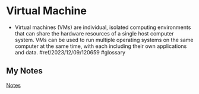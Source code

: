 # Virtual Machine
- Virtual machines (VMs) are individual, isolated computing environments that can share the hardware resources of a single host computer system. VMs can be used to run multiple operating systems on the same computer at the same time, with each including their own applications and data. #ref/2023/12/09/120659 #glossary
## My Notes
[Notes](mynotes/virtual-machine-notes.md)

